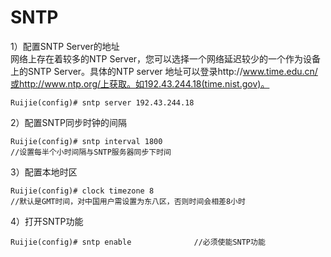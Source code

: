 # SNTP
1）配置SNTP Server的地址  
网络上存在着较多的NTP Server，您可以选择一个网络延迟较少的一个作为设备上的SNTP Server。具体的NTP server 地址可以登录http://www.time.edu.cn/或http://www.ntp.org/上获取。如192.43.244.18(time.nist.gov)。

    Ruijie(config)# sntp server 192.43.244.18
2）配置SNTP同步时钟的间隔

    Ruijie(config)# sntp interval 1800
    //设置每半个小时间隔与SNTP服务器同步下时间
3）配置本地时区

    Ruijie(config)# clock timezone 8
    //默认是GMT时间，对中国用户需设置为东八区，否则时间会相差8小时
4）打开SNTP功能

    Ruijie(config)# sntp enable              //必须使能SNTP功能